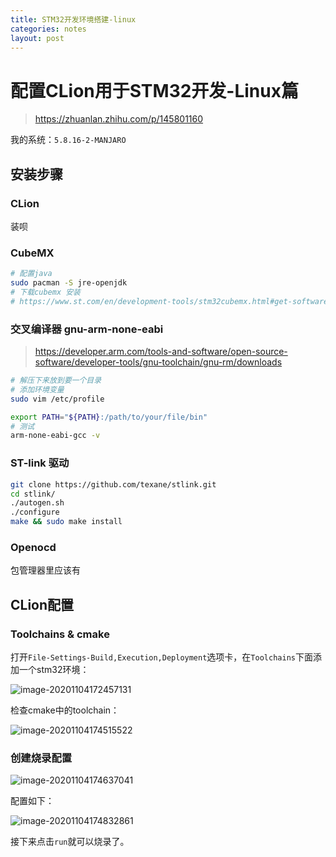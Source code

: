 ```yaml
---
title: STM32开发环境搭建-linux
categories: notes
layout: post
---
```


# 配置CLion用于STM32开发-Linux篇

> https://zhuanlan.zhihu.com/p/145801160

我的系统：`5.8.16-2-MANJARO`

## 安装步骤

### CLion

装呗

### CubeMX

```bash
# 配置java
sudo pacman -S jre-openjdk
# 下载cubemx 安装
# https://www.st.com/en/development-tools/stm32cubemx.html#get-software
```

### 交叉编译器 gnu-arm-none-eabi

> https://developer.arm.com/tools-and-software/open-source-software/developer-tools/gnu-toolchain/gnu-rm/downloads

```bash
# 解压下来放到要一个目录
# 添加环境变量
sudo vim /etc/profile

export PATH="${PATH}:/path/to/your/file/bin"
# 测试
arm-none-eabi-gcc -v
```

### ST-link 驱动

```bash
git clone https://github.com/texane/stlink.git
cd stlink/
./autogen.sh
./configure
make && sudo make install
```

### Openocd

包管理器里应该有

## CLion配置

### Toolchains & cmake

打开`File-Settings-Build,Execution,Deployment`选项卡，在`Toolchains`下面添加一个stm32环境：

![image-20201104172457131](/mnt/share/JDsync/notes/_posts/2020-11-04-stm32.assets/image-20201104172457131.png)

检查cmake中的toolchain：

![image-20201104174515522](/mnt/share/JDsync/notes/_posts/2020-11-04-stm32.assets/image-20201104174515522.png)

### 创建烧录配置

![image-20201104174637041](/mnt/share/JDsync/notes/_posts/2020-11-04-stm32.assets/image-20201104174637041.png)

配置如下：

![image-20201104174832861](/mnt/share/JDsync/notes/_posts/2020-11-04-stm32.assets/image-20201104174832861.png)

接下来点击`run`就可以烧录了。